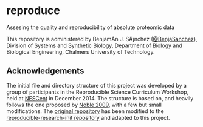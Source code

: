 reproduce
=======

Assesing the quality and reproducibility of absolute proteomic data

This repository is administered by BenjamÃ­n J. SÃ¡nchez ([@BenjaSanchez](https://github.com/benjasanchez)), Division of Systems and Synthetic Biology, Department of Biology and Biological Engineering, Chalmers University of Technology.

Acknowledgements
----------------

The initial file and directory structure of this project was developed by a group of participants in the Reproducible Science Curriculum Workshop, held at [NESCent] in December 2014. The structure is based on, and heavily follows the one proposed by [Noble 2009], with a few but small modifications. The [original repository] has been modified to the [reproducible-research-init repository] and adapted to this project.

[original repository]: https://github.com/Reproducible-Science-Curriculum/rr-init
[reproducible-research-init repository]: https://github.com/EngqvistLab/reproducible-research-init
[NESCent]: http://nescent.org
[Noble 2009]: http://dx.doi.org/10.1371/journal.pcbi.1000424

